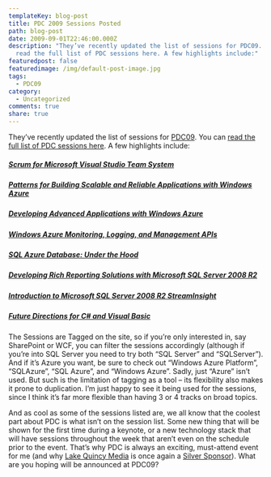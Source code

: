```yaml
---
templateKey: blog-post
title: PDC 2009 Sessions Posted
path: blog-post
date: 2009-09-01T22:46:00.000Z
description: "They’ve recently updated the list of sessions for PDC09. You can
  read the full list of PDC sessions here. A few highlights include:"
featuredpost: false
featuredimage: /img/default-post-image.jpg
tags:
  - PDC09
category:
  - Uncategorized
comments: true
share: true
---
```

They’ve recently updated the list of sessions for [PDC09](http://microsoftpdc.com/). You can [read the full list of PDC sessions here](http://microsoftpdc.com/Sessions). A few highlights include:



##### [Scrum for Microsoft Visual Studio Team System](http://microsoftpdc.com/Sessions/FT09)

##### [Patterns for Building Scalable and Reliable Applications with Windows Azure](http://microsoftpdc.com/Sessions/SVC08)

##### [Developing Advanced Applications with Windows Azure](http://microsoftpdc.com/Sessions/SVC16)

##### [Windows Azure Monitoring, Logging, and Management APIs](http://microsoftpdc.com/Sessions/SVC15)

##### [SQL Azure Database: Under the Hood](http://microsoftpdc.com/Sessions/SVC12)

##### [Developing Rich Reporting Solutions with Microsoft SQL Server 2008 R2](http://microsoftpdc.com/Sessions/SVR09)

##### [Introduction to Microsoft SQL Server 2008 R2 StreamInsight](http://microsoftpdc.com/Sessions/SVR07)

##### [Future Directions for C# and Visual Basic](http://microsoftpdc.com/Sessions/FT11)

The Sessions are Tagged on the site, so if you’re only interested in, say SharePoint or WCF, you can filter the sessions accordingly (although if you’re into SQL Server you need to try both “SQL Server” and “SQLServer”). And if it’s Azure you want, be sure to check out “Windows Azure Platform”, “SQLAzure”, “SQL Azure”, and “Windows Azure”. Sadly, just “Azure” isn’t used. But such is the limitation of tagging as a tool – its flexibility also makes it prone to duplication. I’m just happy to see it being used for the sessions, since I think it’s far more flexible than having 3 or 4 tracks on broad topics.

And as cool as some of the sessions listed are, we all know that the coolest part about PDC is what isn’t on the session list. Some new thing that will be shown for the first time during a keynote, or a new technology stack that will have sessions throughout the week that aren’t even on the schedule prior to the event. That’s why PDC is always an exciting, must-attend event for me (and why [Lake Quincy Media](http://lakequincy.com/) is once again a [Silver Sponsor](http://microsoftpdc.com/Exhibitors)). What are you hoping will be announced at PDC09?